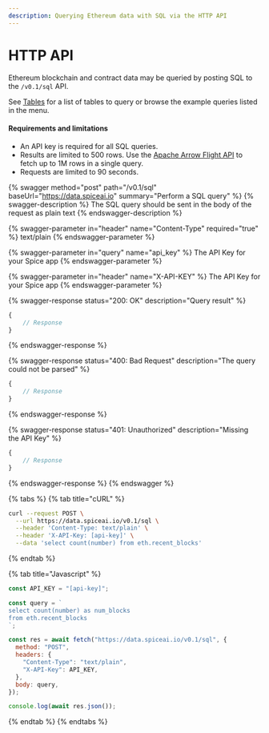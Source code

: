 ```yaml
---
description: Querying Ethereum data with SQL via the HTTP API
---
```


# HTTP API



Ethereum blockchain and contract data may be queried by posting SQL to the `/v0.1/sql` API.

See [Tables](broken-reference) for a list of tables to query or browse the example queries listed in the menu.

#### Requirements and limitations

* An API key is required for all SQL queries.
* Results are limited to 500 rows. Use the [Apache Arrow Flight API](broken-reference) to fetch up to 1M rows in a single query.
* Requests are limited to 90 seconds.

{% swagger method="post" path="/v0.1/sql" baseUrl="https://data.spiceai.io" summary="Perform a SQL query" %}
{% swagger-description %}
The SQL query should be sent in the body of the request as plain text
{% endswagger-description %}

{% swagger-parameter in="header" name="Content-Type" required="true" %}
text/plain
{% endswagger-parameter %}

{% swagger-parameter in="query" name="api_key" %}
The API Key for your Spice app
{% endswagger-parameter %}

{% swagger-parameter in="header" name="X-API-KEY" %}
The API Key for your Spice app
{% endswagger-parameter %}

{% swagger-response status="200: OK" description="Query result" %}
```javascript
{
    // Response
}
```
{% endswagger-response %}

{% swagger-response status="400: Bad Request" description="The query could not be parsed" %}
```javascript
{
    // Response
}
```
{% endswagger-response %}

{% swagger-response status="401: Unauthorized" description="Missing the API Key" %}
```javascript
{
    // Response
}
```
{% endswagger-response %}
{% endswagger %}

{% tabs %}
{% tab title="cURL" %}
```bash
curl --request POST \
  --url https://data.spiceai.io/v0.1/sql \
  --header 'Content-Type: text/plain' \
  --header 'X-API-Key: [api-key]' \
  --data 'select count(number) from eth.recent_blocks'
```
{% endtab %}

{% tab title="Javascript" %}
```javascript
const API_KEY = "[api-key]";

const query = `
select count(number) as num_blocks
from eth.recent_blocks
`;

const res = await fetch("https://data.spiceai.io/v0.1/sql", {
  method: "POST",
  headers: {
    "Content-Type": "text/plain",
    "X-API-Key": API_KEY,
  },
  body: query,
});

console.log(await res.json());
```
{% endtab %}
{% endtabs %}
